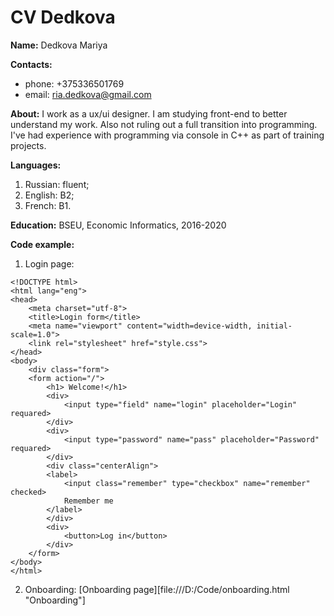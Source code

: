 # CV Dedkova

**Name:** Dedkova Mariya

**Contacts:**
* phone: +375336501769
* email: ria.dedkova@gmail.com

**About:**
I work as a ux/ui designer. I am studying front-end to better understand my work. Also not ruling out a full transition into programming. I've had experience with programming via console in C++ as part of training projects.
 
**Languages:**
1. Russian: fluent;
2. English: B2;
3. French: B1.

**Education:** 
BSEU, Economic Informatics, 2016-2020

**Code example:**

1. Login page:
```
<!DOCTYPE html>
<html lang="eng">
<head>
    <meta charset="utf-8">
    <title>Login form</title>
    <meta name="viewport" content="width=device-width, initial-scale=1.0">
    <link rel="stylesheet" href="style.css">
</head>
<body>
    <div class="form">
    <form action="/">         
        <h1> Welcome!</h1>
        <div>
            <input type="field" name="login" placeholder="Login"  requared>
        </div>
        <div>
            <input type="password" name="pass" placeholder="Password" requared>
        </div>
        <div class="centerAlign">
        <label>
            <input class="remember" type="checkbox" name="remember" checked>
            Remember me
        </label>
        </div>
        <div>
            <button>Log in</button>
        </div>
    </form>
</body>
</html>
```
2. Onboarding: [Onboarding page][file:///D:/Code/onboarding.html "Onboarding"]
